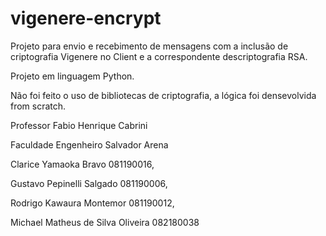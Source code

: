 # vigenere-encrypt

Projeto para envio e recebimento de mensagens com a inclusão de criptografia Vigenere no Client e a correspondente descriptografia RSA.

Projeto em linguagem Python.

Não foi feito o uso de bibliotecas de criptografia, a lógica foi densevolvida from scratch.

Professor Fabio Henrique Cabrini

Faculdade Engenheiro Salvador Arena

Clarice Yamaoka Bravo 081190016,

Gustavo Pepinelli Salgado 081190006,

Rodrigo Kawaura Montemor 081190012,

Michael Matheus de Silva Oliveira 082180038
